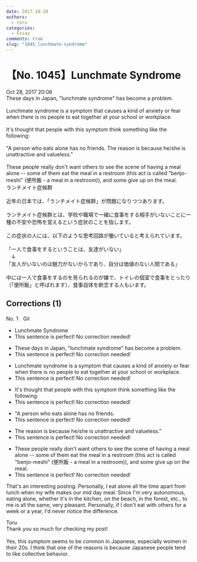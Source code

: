 ```yaml
---
date: 2017-10-28
authors:
  - toru
categories:
  - Essay
comments: true
slug: "1045_lunchmate-syndrome"
---
```


# 【No. 1045】Lunchmate Syndrome
<div class="date">Oct 28, 2017 20:06</div>
<div id="post"><div id="body_show_ori">
These days in Japan, "lunchmate syndrome" has become a problem.<br/><br/>Lunchmate syndrome is a symptom that causes a kind of anxiety or fear when there is no people to eat together at your school or workplace.<br/><br/>It's thought that people with this symptom think something like the following:<br/><br/>"A person who eats alone has no friends. The reason is because he/she is unattractive and valueless."<br/><br/>These people really don't want others to see the scene of having a meal alone -- some of them eat the meal in a restroom (this act is called "benjo-meshi" (便所飯 - a meal in a restroom)), and some give up on the meal.
</div></div>

<!-- more -->

<div id="post_ja"><div id="body_show_mo">
ランチメイト症候群<br/><br/>近年の日本では、「ランチメイト症候群」が問題になりつつあります。<br/><br/>ランチメイト症候群とは、学校や職場で一緒に食事をする相手がいないことに一種の不安や恐怖を覚えるという症状のことを指します。<br/><br/>この症状の人には、以下のような思考回路が働いていると考えられています。<br/><br/>「一人で食事をするということは、友達がいない」<br/>　↓<br/>「友人がいないのは魅力がないからであり、自分は価値のない人間である」<br/><br/>中には一人で食事をするのを見られるのが嫌で、トイレの個室で食事をとったり（「便所飯」と呼ばれます）、食事自体を断念する人もいます。
</div></div>

## Corrections (1)
<div id="block"><div class="first_name"> No. 1　<span class="just_name">Gil</span></div><div id="block2">
<ul class="correction_field">
<li class="incorrect">Lunchmate Syndrome</li>
<li class="corrected perfect">This sentence is perfect! No correction needed!</li>
</ul>
<ul class="correction_field">
<li class="incorrect">These days in Japan, "lunchmate syndrome" has become a problem.</li>
<li class="corrected perfect">This sentence is perfect! No correction needed!</li>
</ul>
<ul class="correction_field">
<li class="incorrect">Lunchmate syndrome is a symptom that causes a kind of anxiety or fear when there is no people to eat together at your school or workplace.</li>
<li class="corrected perfect">This sentence is perfect! No correction needed!</li>
</ul>
<ul class="correction_field">
<li class="incorrect">It's thought that people with this symptom think something like the following:</li>
<li class="corrected perfect">This sentence is perfect! No correction needed!</li>
</ul>
<ul class="correction_field">
<li class="incorrect">"A person who eats alone has no friends.</li>
<li class="corrected perfect">This sentence is perfect! No correction needed!</li>
</ul>
<ul class="correction_field">
<li class="incorrect">The reason is because he/she is unattractive and valueless."</li>
<li class="corrected perfect">This sentence is perfect! No correction needed!</li>
</ul>
<ul class="correction_field">
<li class="incorrect">These people really don't want others to see the scene of having a meal alone -- some of them eat the meal in a restroom (this act is called "benjo-meshi" (便所飯 - a meal in a restroom)), and some give up on the meal.</li>
<li class="corrected perfect">This sentence is perfect! No correction needed!</li>
</ul>
<p class="comment_small">
 That's an interesting posting. Personally, I eat alone all the time apart from lunch when my wife makes our mid day meal. Since I'm very autonomous, eating alone, whether it's in the kitchen, on the beach, in the forest, etc., to me is all the same, very pleasant. Personally, if I don't eat with others for a week or a year, I'd never notice the difference.
</p>

</div><div class="name"><span class="just_name">Toru</span><br>
Thank you so much for checking my post!<br/><br/>Yes, this symptom seems to be common in Japanese, especially women in their 20s. I think that one of the reasons is because Japanese people tend to like collective behavior. 
</div>
</div>
